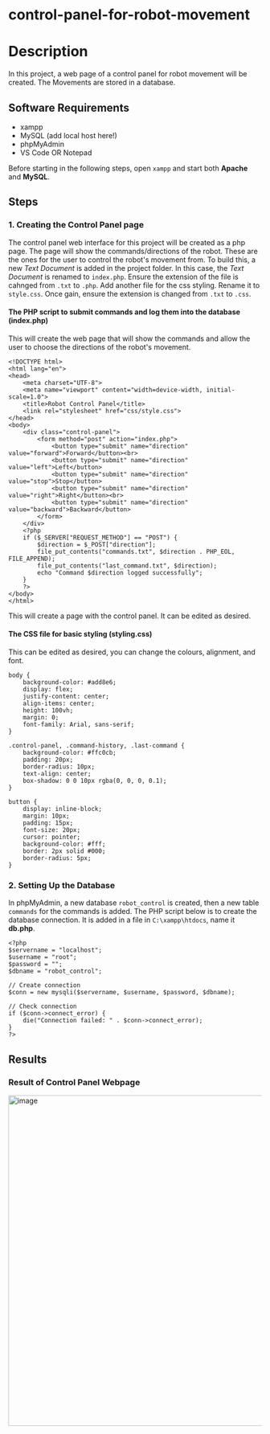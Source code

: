 # control-panel-for-robot-movement
# Description
In this project, a web page of a control panel for robot movement will be created. The Movements are stored in a database. 

## Software Requirements 
- xampp
- MySQL (add local host here!)
- phpMyAdmin 
- VS Code OR Notepad
  
Before starting in the following steps, open ```xampp``` and start both **Apache** and **MySQL**. 
  
## Steps 
### 1. Creating the Control Panel page 
The control panel web interface for this project will be created as a php page. The page will show the commands/directions of the robot. These are the ones for the user to control the robot's movement from. To build this, a new *Text Document* is added in the project folder. In this case, the *Text Document* is renamed to ```index.php```. Ensure the extension of the file is cahnged from ```.txt``` to ```.php```. Add another file for the css styling. Rename it to ```style.css```. Once gain, ensure the extension is changed from ```.txt``` to ```.css```. 

#### The PHP script to submit commands and log them into the database (index.php) 
This will create the web page that will show the commands and allow the user to choose the directions of the robot's movement. 

```
<!DOCTYPE html>
<html lang="en">
<head>
    <meta charset="UTF-8">
    <meta name="viewport" content="width=device-width, initial-scale=1.0">
    <title>Robot Control Panel</title>
    <link rel="stylesheet" href="css/style.css">
</head>
<body>
    <div class="control-panel">
        <form method="post" action="index.php">
            <button type="submit" name="direction" value="forward">Forward</button><br>
            <button type="submit" name="direction" value="left">Left</button>
            <button type="submit" name="direction" value="stop">Stop</button>
            <button type="submit" name="direction" value="right">Right</button><br>
            <button type="submit" name="direction" value="backward">Backward</button>
        </form>
    </div>
    <?php
    if ($_SERVER["REQUEST_METHOD"] == "POST") {
        $direction = $_POST["direction"];
        file_put_contents("commands.txt", $direction . PHP_EOL, FILE_APPEND);
        file_put_contents("last_command.txt", $direction);
        echo "Command $direction logged successfully";
    }
    ?>
</body>
</html>

```
This will create a page with the control panel. It can be edited as desired. 

#### The CSS file for basic styling (styling.css)
This can be edited as desired, you can change the colours, alignment, and font. 

```
body {
    background-color: #add8e6;
    display: flex;
    justify-content: center;
    align-items: center;
    height: 100vh;
    margin: 0;
    font-family: Arial, sans-serif;
}

.control-panel, .command-history, .last-command {
    background-color: #ffc0cb;
    padding: 20px;
    border-radius: 10px;
    text-align: center;
    box-shadow: 0 0 10px rgba(0, 0, 0, 0.1);
}

button {
    display: inline-block;
    margin: 10px;
    padding: 15px;
    font-size: 20px;
    cursor: pointer;
    background-color: #fff;
    border: 2px solid #000;
    border-radius: 5px;
}
```

### 2. Setting Up the Database 
In phpMyAdmin, a new database ```robot_control``` is created, then a new table ```commands``` for the commands is added. 
The PHP script below is to create the database connection. It is added in a file in ```C:\xampp\htdocs```, name it **db.php**. 

```
<?php
$servername = "localhost";
$username = "root";
$password = "";
$dbname = "robot_control";

// Create connection
$conn = new mysqli($servername, $username, $password, $dbname);

// Check connection
if ($conn->connect_error) {
    die("Connection failed: " . $conn->connect_error);
}
?>
```

## Results
### Result of Control Panel Webpage

<img width="658" alt="image" src="https://github.com/HayaBinsalim/control-panel-for-robot-movement/assets/173661622/0500a3c1-8074-412b-8c73-a2f0e5e67f83">



